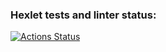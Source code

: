 ### Hexlet tests and linter status:
[![Actions Status](https://github.com/DenisFrolkin/frontend-project-lvl1/workflows/hexlet-check/badge.svg)](https://github.com/DenisFrolkin/frontend-project-lvl1/actions)